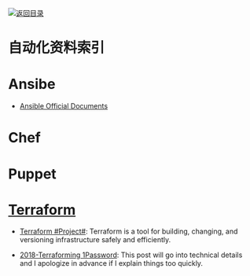 [![返回目录](https://parg.co/UGo)](https://github.com/wxyyxc1992/Awesome-Links) 


# 自动化资料索引

# Ansibe

* [Ansible Official Documents](http://docs.ansible.com/ansible/latest/intro_installation.html)

# Chef

# Puppet

# [Terraform](https://www.terraform.io/)

- [Terraform #Project#](https://www.terraform.io/): Terraform is a tool for building, changing, and versioning infrastructure safely and efficiently.

- [2018-Terraforming 1Password](https://blog.agilebits.com/2018/01/25/terraforming-1password/): This post will go into technical details and I apologize in advance if I explain things too quickly. 
